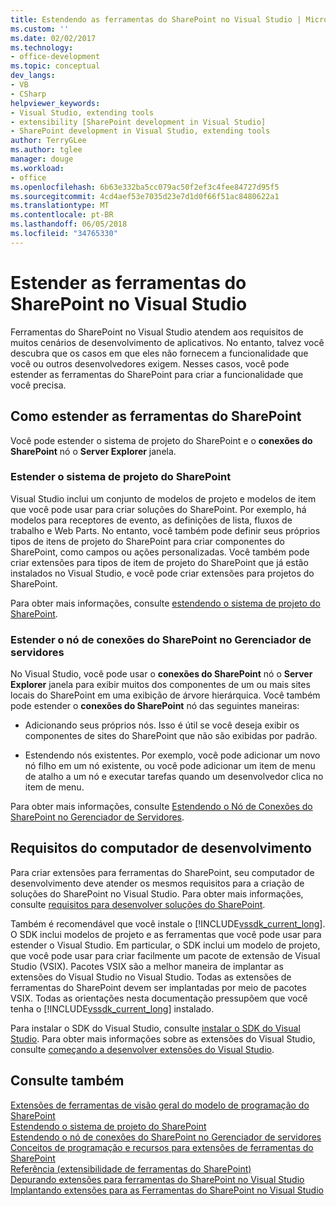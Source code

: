 ```yaml
---
title: Estendendo as ferramentas do SharePoint no Visual Studio | Microsoft Docs
ms.custom: ''
ms.date: 02/02/2017
ms.technology:
- office-development
ms.topic: conceptual
dev_langs:
- VB
- CSharp
helpviewer_keywords:
- Visual Studio, extending tools
- extensibility [SharePoint development in Visual Studio]
- SharePoint development in Visual Studio, extending tools
author: TerryGLee
ms.author: tglee
manager: douge
ms.workload:
- office
ms.openlocfilehash: 6b63e332ba5cc079ac50f2ef3c4fee84727d95f5
ms.sourcegitcommit: 4cd4aef53e7035d23e7d1d0f66f51ac8480622a1
ms.translationtype: MT
ms.contentlocale: pt-BR
ms.lasthandoff: 06/05/2018
ms.locfileid: "34765330"
---
```

# <a name="extend-the-sharepoint-tools-in-visual-studio"></a>Estender as ferramentas do SharePoint no Visual Studio
  Ferramentas do SharePoint no Visual Studio atendem aos requisitos de muitos cenários de desenvolvimento de aplicativos. No entanto, talvez você descubra que os casos em que eles não fornecem a funcionalidade que você ou outros desenvolvedores exigem. Nesses casos, você pode estender as ferramentas do SharePoint para criar a funcionalidade que você precisa.  
  
## <a name="how-to-extend-the-sharepoint-tools"></a>Como estender as ferramentas do SharePoint
 Você pode estender o sistema de projeto do SharePoint e o **conexões do SharePoint** nó o **Server Explorer** janela.  
  
### <a name="extend-the-sharepoint-project-system"></a>Estender o sistema de projeto do SharePoint
 Visual Studio inclui um conjunto de modelos de projeto e modelos de item que você pode usar para criar soluções do SharePoint. Por exemplo, há modelos para receptores de evento, as definições de lista, fluxos de trabalho e Web Parts. No entanto, você também pode definir seus próprios tipos de itens de projeto do SharePoint para criar componentes do SharePoint, como campos ou ações personalizadas. Você também pode criar extensões para tipos de item de projeto do SharePoint que já estão instalados no Visual Studio, e você pode criar extensões para projetos do SharePoint.  
  
 Para obter mais informações, consulte [estendendo o sistema de projeto do SharePoint](../sharepoint/extending-the-sharepoint-project-system.md).  
  
### <a name="extend-the-sharepoint-connections-node-in-server-explorer"></a>Estender o nó de conexões do SharePoint no Gerenciador de servidores
 No Visual Studio, você pode usar o **conexões do SharePoint** nó o **Server Explorer** janela para exibir muitos dos componentes de um ou mais sites locais do SharePoint em uma exibição de árvore hierárquica. Você também pode estender o **conexões do SharePoint** nó das seguintes maneiras:  
  
-   Adicionando seus próprios nós. Isso é útil se você deseja exibir os componentes de sites do SharePoint que não são exibidas por padrão.  
  
-   Estendendo nós existentes. Por exemplo, você pode adicionar um novo nó filho em um nó existente, ou você pode adicionar um item de menu de atalho a um nó e executar tarefas quando um desenvolvedor clica no item de menu.  
  
 Para obter mais informações, consulte [Estendendo o Nó de Conexões do SharePoint no Gerenciador de Servidores](../sharepoint/extending-the-sharepoint-connections-node-in-server-explorer.md).  
  
## <a name="development-computer-requirements"></a>Requisitos do computador de desenvolvimento
 Para criar extensões para ferramentas do SharePoint, seu computador de desenvolvimento deve atender os mesmos requisitos para a criação de soluções do SharePoint no Visual Studio. Para obter mais informações, consulte [requisitos para desenvolver soluções do SharePoint](../sharepoint/requirements-for-developing-sharepoint-solutions.md).  
  
 Também é recomendável que você instale o [!INCLUDE[vssdk_current_long](../sharepoint/includes/vssdk-current-long-md.md)]. O SDK inclui modelos de projeto e as ferramentas que você pode usar para estender o Visual Studio. Em particular, o SDK inclui um modelo de projeto, que você pode usar para criar facilmente um pacote de extensão de Visual Studio (VSIX). Pacotes VSIX são a melhor maneira de implantar as extensões do Visual Studio no Visual Studio. Todas as extensões de ferramentas do SharePoint devem ser implantadas por meio de pacotes VSIX. Todas as orientações nesta documentação pressupõem que você tenha o [!INCLUDE[vssdk_current_long](../sharepoint/includes/vssdk-current-long-md.md)] instalado.  
  
 Para instalar o SDK do Visual Studio, consulte [instalar o SDK do Visual Studio](../extensibility/installing-the-visual-studio-sdk.md). Para obter mais informações sobre as extensões do Visual Studio, consulte [começando a desenvolver extensões do Visual Studio](../extensibility/starting-to-develop-visual-studio-extensions.md).  
  
## <a name="see-also"></a>Consulte também
 [Extensões de ferramentas de visão geral do modelo de programação do SharePoint](../sharepoint/overview-of-the-programming-model-of-sharepoint-tools-extensions.md)   
 [Estendendo o sistema de projeto do SharePoint](../sharepoint/extending-the-sharepoint-project-system.md)   
 [Estendendo o nó de conexões do SharePoint no Gerenciador de servidores](../sharepoint/extending-the-sharepoint-connections-node-in-server-explorer.md)   
 [Conceitos de programação e recursos para extensões de ferramentas do SharePoint](../sharepoint/programming-concepts-and-features-for-sharepoint-tools-extensions.md)   
 [Referência &#40;extensibilidade de ferramentas do SharePoint&#41;](../sharepoint/reference-sharepoint-tools-extensibility.md)   
 [Depurando extensões para ferramentas do SharePoint no Visual Studio](../sharepoint/debugging-extensions-for-the-sharepoint-tools-in-visual-studio.md)   
 [Implantando extensões para as Ferramentas do SharePoint no Visual Studio](../sharepoint/deploying-extensions-for-the-sharepoint-tools-in-visual-studio.md)  
  
  
